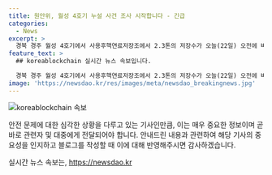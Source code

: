 ```yaml
---
title: 원안위, 월성 4호기 누설 사건 조사 시작합니다 - 긴급
categories:
  - News
excerpt: >
  경북 경주 월성 4호기에서 사용후핵연료저장조에서 2.3톤의 저장수가 오늘(22일) 오전에 바다로 방출되었습니다. 원자력안전위원회는 누설된 저장수의 방사선량이 일반인의 연간 선량한도에 크게 영향을 미치지 않는다며, 환경 영향평가 결과와 안전 조치 적절성을 조사하여 공개할 예정이라고 밝혔습니다.
feature_text: >
  ## koreablockchain 실시간 뉴스 속보입니다.

  경북 경주 월성 4호기에서 사용후핵연료저장조에서 2.3톤의 저장수가 오늘(22일) 오전에 바다로 방출되었습니다. 원자력안전위원회는 누설된 저장수의 방사선량이 일반인의 연간 선량한도에 크게 영향을 미치지 않는다며, 환경 영향평가 결과와 안전 조치 적절성을 조사하여 공개할 예정이라고 밝혔습니다.
image: 'https://newsdao.kr/res/images/meta/newsdao_breakingnews.jpg'
---
```


<p><img src="https://newsdao.kr/res/images/meta/newsdao_breakingnews.jpg" alt="koreablockchain 속보" /></p>

<p>안전 문제에 대한 심각한 상황을 다루고 있는 기사인만큼, 이는 매우 중요한 정보이며 곧바로 관련자 및 대중에게 전달되어야 합니다. 안내드린 내용과 관련하여 해당 기사의 중요성을 인지하고 블로그를 작성할 때 이에 대해 반영해주시면 감사하겠습니다.</p>
실시간 뉴스 속보는, <a href="https://newsdao.kr" rel="dofollow">https://newsdao.kr</a>


